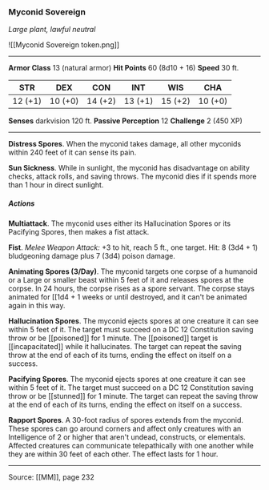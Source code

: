 ### Myconid Sovereign
_Large plant, lawful neutral_

![[Myconid Sovereign token.png]]

---

**Armor Class** 13 (natural armor)
**Hit Points** 60 (8d10 + 16)
**Speed** 30 ft.

| STR     | DEX     | CON     | INT     | WIS     | CHA     |
|---------|---------|---------|---------|---------|---------|
| 12 (+1) | 10 (+0) | 14 (+2) | 13 (+1) | 15 (+2) | 10 (+0) |

**Senses** darkvision 120 ft.
**Passive Perception** 12
**Challenge** 2 (450 XP)

---

**Distress Spores**. When the myconid takes damage, all other myconids within 240 feet of it can sense its pain.

**Sun Sickness**. While in sunlight, the myconid has disadvantage on ability checks, attack rolls, and saving throws. The myconid dies if it spends more than 1 hour in direct sunlight.

##### Actions
**Multiattack**. The myconid uses either its Hallucination Spores or its Pacifying Spores, then makes a fist attack.

**Fist**. _Melee Weapon Attack:_ +3 to hit, reach 5 ft., one target. Hit: 8 (3d4 + 1) bludgeoning damage plus 7 (3d4) poison damage.

**Animating Spores (3/Day)**. The myconid targets one corpse of a humanoid or a Large or smaller beast within 5 feet of it and releases spores at the corpse. In 24 hours, the corpse rises as a spore servant. The corpse stays animated for [[1d4 + 1 weeks or until destroyed, and it can't be animated again in this way.

**Hallucination Spores**. The myconid ejects spores at one creature it can see within 5 feet of it. The target must succeed on a DC 12 Constitution saving throw or be [[poisoned]] for 1 minute. The [[poisoned]] target is [[incapacitated]] while it hallucinates. The target can repeat the saving throw at the end of each of its turns, ending the effect on itself on a success.

**Pacifying Spores**. The myconid ejects spores at one creature it can see within 5 feet of it. The target must succeed on a DC 12 Constitution saving throw or be [[stunned]] for 1 minute. The target can repeat the saving throw at the end of each of its turns, ending the effect on itself on a success.

**Rapport Spores**. A 30-foot radius of spores extends from the myconid. These spores can go around corners and affect only creatures with an Intelligence of 2 or higher that aren't undead, constructs, or elementals. Affected creatures can communicate telepathically with one another while they are within 30 feet of each other. The effect lasts for 1 hour.


---

Source: [[MM]], page 232